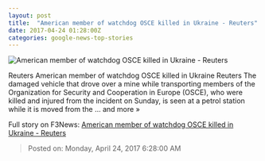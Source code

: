 ```yaml
---
layout: post
title:  "American member of watchdog OSCE killed in Ukraine - Reuters"
date: 2017-04-24 01:28:00Z
categories: google-news-top-stories
---
```


![American member of watchdog OSCE killed in Ukraine - Reuters](http://s2.reutersmedia.net/resources/r/?m=02&d=20170424&t=2&i=1181758020&w=&fh=545px&fw=&ll=&pl=&sq=&r=LYNXMPED3N01E)

Reuters American member of watchdog OSCE killed in Ukraine Reuters The damaged vehicle that drove over a mine while transporting members of the Organization for Security and Cooperation in Europe (OSCE), who were killed and injured from the incident on Sunday, is seen at a petrol station while it is moved from the ... and more »


Full story on F3News: [American member of watchdog OSCE killed in Ukraine - Reuters](http://www.f3nws.com/n/gmcKkH)

> Posted on: Monday, April 24, 2017 6:28:00 AM
